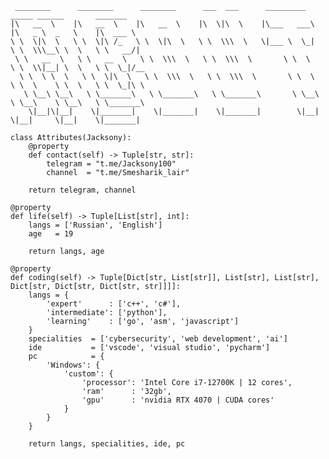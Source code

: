      ________      ________      ________      ___  ___      _________        _____ ______       _______      
    |\   __  \    |\   __  \    |\   __  \    |\  \|\  \    |\___   ___\     |\   _ \  _   \    |\  ___ \     
    \ \  \|\  \   \ \  \|\ /_   \ \  \|\  \   \ \  \\\  \   \|___ \  \_|     \ \  \\\__\ \  \   \ \   __/|    
     \ \   __  \   \ \   __  \   \ \  \\\  \   \ \  \\\  \       \ \  \       \ \  \\|__| \  \   \ \  \_|/__  
      \ \  \ \  \   \ \  \|\  \   \ \  \\\  \   \ \  \\\  \       \ \  \       \ \  \    \ \  \   \ \  \_|\ \ 
       \ \__\ \__\   \ \_______\   \ \_______\   \ \_______\       \ \__\       \ \__\    \ \__\   \ \_______\
        \|__|\|__|    \|_______|    \|_______|    \|_______|        \|__|        \|__|     \|__|    \|_______|             
    
    class Attributes(Jacksony):
        @property
        def contact(self) -> Tuple[str, str]:
            telegram = "t.me/Jacksony100"
            channel  = "t.me/Smesharik_lair"
        
        return telegram, channel

    @property
    def life(self) -> Tuple[List[str], int]:
        langs = ['Russian', 'English']
        age   = 19
        
        return langs, age
    
    @property
    def coding(self) -> Tuple[Dict[str, List[str]], List[str], List[str], Dict[str, Dict[str, Dict[str, str]]]]:
        langs = {
            'expert'      : ['c++', 'c#'],
            'intermediate': ['python'],
            'learning'    : ['go', 'asm', 'javascript']
        }
        specialities  = ['cybersecurity', 'web development', 'ai']
        ide           = ['vscode', 'visual studio', 'pycharm']
        pc            = {
            'Windows': {
                'custom': {
                    'processor': 'Intel Core i7-12700K | 12 cores',
                    'ram'      : '32gb',
                    'gpu'      : 'nvidia RTX 4070 | CUDA cores'
                }
            }
        }

        return langs, specialities, ide, pc
